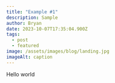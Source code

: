 ```yaml
---
title: "Example #1"
description: Sample
author: Bryan
date: 2023-10-07T17:35:04.900Z
tags:
  - post
  - featured
image: /assets/images/blog/landing.jpg
imageAlt: caption
---
```

Hello world